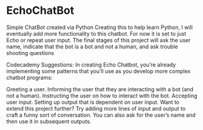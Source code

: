 # EchoChatBot
Simple ChatBot created via Python
Creating this to help learn Python, I will eventually add more functionality to this chatbot. For now it is set to just Echo or repeat user input.
The final stages of this project will ask the user name, indicate that the bot is a bot and not a human, and ask trouble shooting questions

Codecademy Suggestions:
In creating Echo Chatbot, you’re already implementing some patterns that you’ll use as you develop more complex chatbot programs:

Greeting a user.
Informing the user that they are interacting with a bot (and not a human).
Instructing the user on how to interact with the bot.
Accepting user input.
Setting up output that is dependent on user input.
Want to extend this project further? Try adding more lines of input and output to craft a funny sort of conversation. You can also ask for the user’s name and then use it in subsequent outputs.
